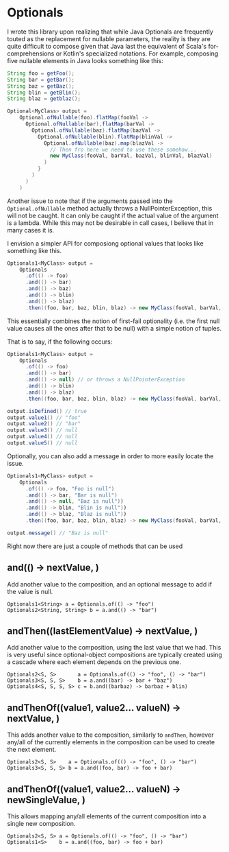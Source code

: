 # Optionals

I wrote this library upon realizing that while Java Optionals are frequently touted as the 
replacement for nullable parameters, the reality is they are quite difficult to compose
given that Java last the equivalent of Scala's for-comprehensions or Kotlin's
specialized notations. For example, composing five nullable elements in Java
looks something like this:
```java
String foo = getFoo();
String bar = getBar();
String baz = getBaz();
String blin = getBlin();
String blaz = getblaz();

Optional<MyClass> output =
    Optional.ofNullable(foo).flatMap(fooVal -> 
      Optional.ofNullable(bar),flatMap(barVal ->
        Optional.ofNullable(baz).flatMap(bazVal ->
          Optional.ofNullable(blin).flatMap(blinVal ->
            Optional.ofNullable(baz).map(blazVal ->
              // Then fro here we need to use these somehow...
              new MyClass(fooVal, barVal, bazVal, blinVal, blazVal)
            )
          }
        )
      )
    )
```

Another issue to note that if the arguments passed into the `Optional.ofNullable` method
actually throws a NullPointerException, this will not be caught. It can only be caught if
the actual value of the argument is a lambda. While this may not be desirable in call cases,
I believe that in many cases it is.

I envision a simpler API for composiong optional values that looks like something like this.
```java
Optionals1<MyClass> output =
    Optionals
      .of(() -> foo)
      .and(() -> bar)
      .and(() -> baz)
      .and(() -> blin)
      .and(() -> blaz)
      .then((foo, bar, baz, blin, blaz) -> new MyClass(fooVal, barVal, bazVal, blinVal, blazVal))
```

This essentially combines the notion of first-fail optionality (i.e. the first null value
causes all the ones after that to be null) with a simple notion of tuples.

That is to say, if the following occurs:
```java
Optionals1<MyClass> output =
    Optionals
      .of(() -> foo)
      .and(() -> bar)
      .and(() -> null) // or throws a NullPointerException
      .and(() -> blin)
      .and(() -> blaz)
      .then((foo, bar, baz, blin, blaz) -> new MyClass(fooVal, barVal, bazVal, blinVal, blazVal))

output.isDefined() // true
output.value1() // "foo"
output.value2() // "bar"
output.value3() // null
output.value4() // null
output.value5() // null
```

Optionally, you can also add a message in order to more easily locate the issue.
```java
Optionals1<MyClass> output =
    Optionals
      .of(() -> foo, "Foo is null")
      .and(() -> bar, "Bar is null")
      .and(() -> null, "Baz is null"))
      .and(() -> blin, "Blin is null"))
      .and(() -> blaz, "Blaz is null"))
      .then((foo, bar, baz, blin, blaz) -> new MyClass(fooVal, barVal, bazVal, blinVal, blazVal))

output.message() // "Baz is null"
```


Right now there are just a couple of methods that can be used

## and(() -> nextValue, <message>)
Add another value to the composition, and an optional message to add if the value is null.
```
Optionals1<String> a = Optionals.of(() -> "foo")
Optionals2<String, String> b = a.and(() -> "bar")
```

## andThen((lastElementValue) -> nextValue, <message>)
Add another value to the composition, using the last value that we had.
This is very useful since optional-object compositions are typically
created using a cascade where each element depends on the previous one.
```
Optionals2<S, S>       a = Optionals.of(() -> "foo", () -> "bar")
Optionals3<S, S, S>    b = a.and((bar) -> bar + "baz")
Optionals4<S, S, S, S> c = b.and((barbaz) -> barbaz + blin)
```

## andThenOf((value1, value2... valueN) -> nextValue, <message>)
This adds another value to the composition, similarly to `andThen`, however
any/all of the currently elements in the composition can be used to create
the next element.
```
Optionals2<S, S>    a = Optionals.of(() -> "foo", () -> "bar")
Optionals3<S, S, S> b = a.and((foo, bar) -> foo + bar)
```

## andThenOf((value1, value2... valueN) -> newSingleValue, <message>)
This allows mapping any/all elements of the current composition
into a single new composition.
```
Optionals2<S, S> a = Optionals.of(() -> "foo", () -> "bar")
Optionals1<S>    b = a.and((foo, bar) -> foo + bar)
```





